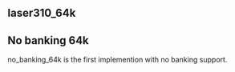 ## laser310_64k
 
## No banking 64k

no_banking_64k is the first implemention with no banking support.  
